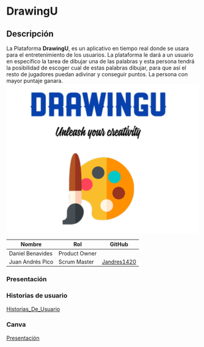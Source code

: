# **DrawingU**
## **Descripción**
La Plataforma **DrawingU**, es un aplicativo en tiempo real donde se usara para el entretenimiento de los usuarios. La plataforma le dará a un usuario en especifico la tarea de dibujar una de las palabras y esta persona tendrá la posibilidad de escoger cual de estas palabras dibujar, para que así el resto de jugadores puedan adivinar y conseguir puntos. La persona con mayor puntaje ganara.
![](/img/logo.png)

|     Nombre    |     Rol         | GitHub       |
|--------------|------------- |------------- |
|Daniel Benavides	|Product Owner    |
|Juan Andrés Pico| Scrum Master| [Jandres1420](https://github.com/Jandres1420)  |
### Presentación 
### **Historias de usuario**

[Historias_De_Usuario](https://tree.taiga.io/project/jandres1420-drawingu/timeline)
### Canva
[Presentación](https://www.canva.com/design/DAFDj5uGX70/jcFK2QuD5rNts7DY68ieaw/edit#)
